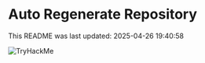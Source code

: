# Auto Regenerate Repository

This README was last updated: 2025-04-26 19:40:58

 ![TryHackMe](https://tryhackme.com/badge/533634)